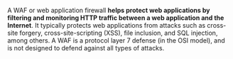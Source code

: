 A WAF or web application firewall **helps protect web applications by filtering and monitoring HTTP traffic between a web application and the Internet**.
It typically protects web applications from attacks such as cross-site forgery, cross-site-scripting (XSS), file inclusion, and SQL injection, among others.
A WAF is a protocol layer 7 defense (in the OSI model), and is not designed to defend against all types of attacks.